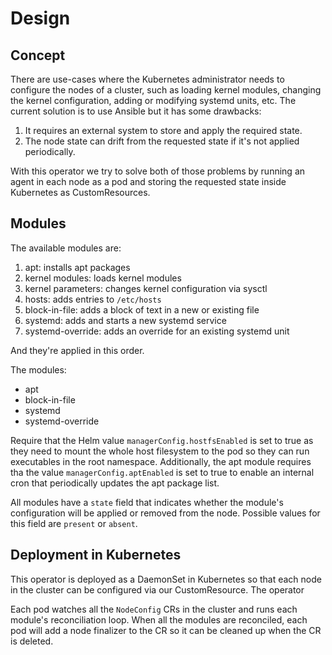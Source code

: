 # Design

## Concept

There are use-cases where the Kubernetes administrator needs to configure the
nodes of a cluster, such as loading kernel modules, changing the kernel
configuration, adding or modifying systemd units, etc. The current solution is
to use Ansible but it has some drawbacks:

1. It requires an external system to store and apply the required state.
1. The node state can drift from the requested state if it's not applied
   periodically.

With this operator we try to solve both of those problems by running an agent in
each node as a pod and storing the requested state inside Kubernetes as
CustomResources.

## Modules

The available modules are:

1. apt: installs apt packages
1. kernel modules: loads kernel modules
1. kernel parameters: changes kernel configuration via sysctl
1. hosts: adds entries to `/etc/hosts`
1. block-in-file: adds a block of text in a new or existing file
1. systemd: adds and starts a new systemd service
1. systemd-override: adds an override for an existing systemd unit

And they're applied in this order.

The modules:

- apt
- block-in-file
- systemd
- systemd-override

Require that the Helm value `managerConfig.hostfsEnabled` is set to true as they
need to mount the whole host filesystem to the pod so they can run executables
in the root namespace. Additionally, the apt module requires tha the value
`managerConfig.aptEnabled` is set to true to enable an internal cron that
periodically updates the apt package list.

All modules have a `state` field that indicates whether the module's
configuration will be applied or removed from the node. Possible values for this
field are `present` or `absent`.

## Deployment in Kubernetes

This operator is deployed as a DaemonSet in Kubernetes so that each node in the
cluster can be configured via our CustomResource. The operator

Each pod watches all the `NodeConfig` CRs in the cluster and runs each module's
reconciliation loop. When all the modules are reconciled, each pod will add a
node finalizer to the CR so it can be cleaned up when the CR is deleted.
